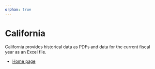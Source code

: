 ```yaml
---
orphan: true
---
```


# California

California provides historical data as PDFs and data for the current fiscal year as
an Excel file.

- [Home page](https://edd.ca.gov/en/Jobs_and_Training/Layoff_Services_WARN)
